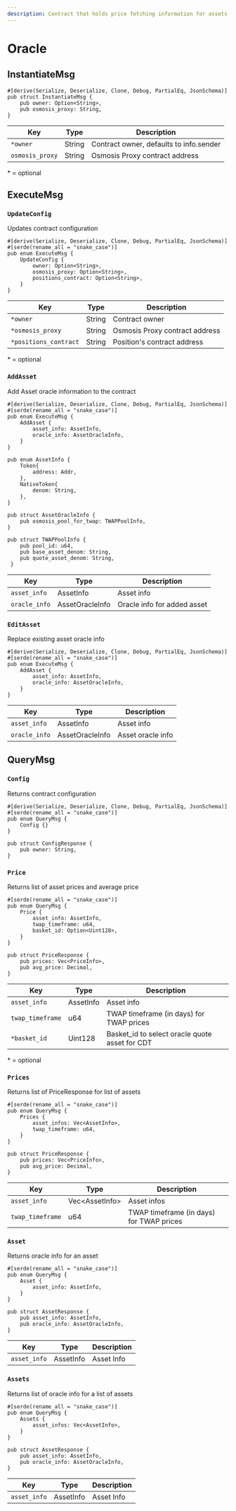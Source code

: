 ```yaml
---
description: Contract that holds price fetching information for assets
---
```


# Oracle

## InstantiateMsg

```
#[derive(Serialize, Deserialize, Clone, Debug, PartialEq, JsonSchema)]
pub struct InstantiateMsg {
    pub owner: Option<String>,
    pub osmosis_proxy: String,
}
```

| Key             | Type   | Description                             |
| --------------- | ------ | --------------------------------------- |
| `*owner`        | String | Contract owner, defaults to info.sender |
| `osmosis_proxy` | String | Osmosis Proxy contract address          |

&#x20;\* = optional

## ExecuteMsg

### `UpdateConfig`

Updates contract configuration

```
#[derive(Serialize, Deserialize, Clone, Debug, PartialEq, JsonSchema)]
#[serde(rename_all = "snake_case")]
pub enum ExecuteMsg {
    UpdateConfig {
        owner: Option<String>,
        osmosis_proxy: Option<String>,
        positions_contract: Option<String>,
    }
}
```

| Key                   | Type   | Description                    |
| --------------------- | ------ | ------------------------------ |
| `*owner`              | String | Contract owner                 |
| `*osmosis_proxy`      | String | Osmosis Proxy contract address |
| `*positions_contract` | String | Position's contract address    |

&#x20;\* = optional

### `AddAsset`

Add Asset oracle information to the contract

```
#[derive(Serialize, Deserialize, Clone, Debug, PartialEq, JsonSchema)]
#[serde(rename_all = "snake_case")]
pub enum ExecuteMsg {
    AddAsset {
        asset_info: AssetInfo,
        oracle_info: AssetOracleInfo,
    }
}

pub enum AssetInfo {
    Token{
        address: Addr,
    },
    NativeToken{
        denom: String,
    },
}

pub struct AssetOracleInfo {
    pub osmosis_pool_for_twap: TWAPPoolInfo,
}

pub struct TWAPPoolInfo {
    pub pool_id: u64,
    pub base_asset_denom: String,
    pub quote_asset_denom: String,
 }
```

| Key           | Type            | Description                 |
| ------------- | --------------- | --------------------------- |
| `asset_info`  | AssetInfo       | Asset info                  |
| `oracle_info` | AssetOracleInfo | Oracle info for added asset |

### `EditAsset`

Replace existing asset oracle info

```
#[derive(Serialize, Deserialize, Clone, Debug, PartialEq, JsonSchema)]
#[serde(rename_all = "snake_case")]
pub enum ExecuteMsg {
    AddAsset {
        asset_info: AssetInfo,
        oracle_info: AssetOracleInfo,
    }
}
```

| Key           | Type            | Description        |
| ------------- | --------------- | ------------------ |
| `asset_info`  | AssetInfo       | Asset info         |
| `oracle_info` | AssetOracleInfo | Asset oracle info  |

## QueryMsg

### `Config`

Returns contract configuration

```
#[derive(Serialize, Deserialize, Clone, Debug, PartialEq, JsonSchema)]
#[serde(rename_all = "snake_case")]
pub enum QueryMsg {
    Config {}
}

pub struct ConfigResponse {
    pub owner: String, 
}
```

### `Price`

Returns list of asset prices and average price&#x20;

```
#[serde(rename_all = "snake_case")]
pub enum QueryMsg {
    Price {
        asset_info: AssetInfo,
        twap_timeframe: u64, 
        basket_id: Option<Uint128>,
    }
}

pub struct PriceResponse {
    pub prices: Vec<PriceInfo>, 
    pub avg_price: Decimal,
}
```

| Key              | Type      | Description                                     |
| ---------------- | --------- | ----------------------------------------------- |
| `asset_info`     | AssetInfo | Asset info                                      |
| `twap_timeframe` | u64       | TWAP timeframe (in days) for TWAP prices        |
| `*basket_id`     | Uint128   | Basket\_id to select oracle quote asset for CDT |

&#x20;\* = optional

### `Prices`

Returns list of PriceResponse for list of assets

```
#[serde(rename_all = "snake_case")]
pub enum QueryMsg {
    Prices {
        asset_infos: Vec<AssetInfo>,
        twap_timeframe: u64,
    }
}

pub struct PriceResponse {
    pub prices: Vec<PriceInfo>, 
    pub avg_price: Decimal,
}
```

| Key              | Type            | Description                              |
| ---------------- | --------------- | ---------------------------------------- |
| `asset_info`     | Vec\<AssetInfo> | Asset infos                              |
| `twap_timeframe` | u64             | TWAP timeframe (in days) for TWAP prices |

### `Asset`

Returns oracle info for an asset

```
#[serde(rename_all = "snake_case")]
pub enum QueryMsg {
    Asset {
        asset_info: AssetInfo,
    }
}

pub struct AssetResponse {
    pub asset_info: AssetInfo,
    pub oracle_info: AssetOracleInfo,
}
```

| Key          | Type      | Description |
| ------------ | --------- | ----------- |
| `asset_info` | AssetInfo | Asset Info  |

### `Assets`

Returns list of oracle info for a list of assets

```
#[serde(rename_all = "snake_case")]
pub enum QueryMsg {
    Assets {
        asset_infos: Vec<AssetInfo>,
    }
}

pub struct AssetResponse {
    pub asset_info: AssetInfo,
    pub oracle_info: AssetOracleInfo,
}
```

| Key          | Type      | Description |
| ------------ | --------- | ----------- |
| `asset_info` | AssetInfo | Asset Info  |
